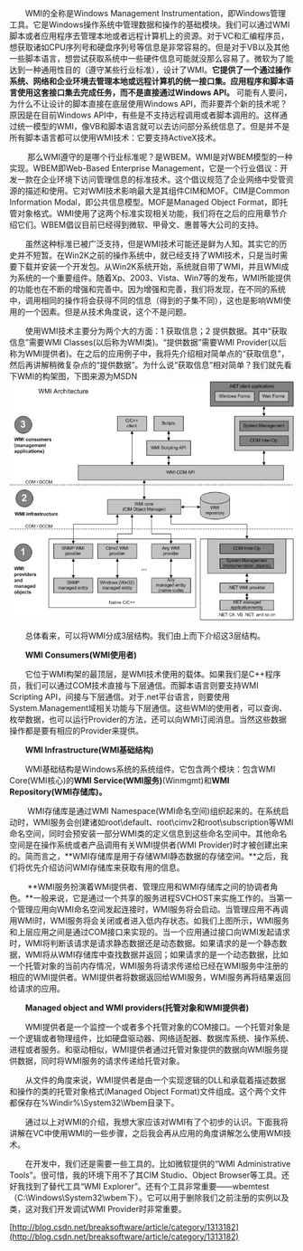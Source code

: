  &emsp;&emsp;WMI的全称是Windows Management Instrumentation，即Windows管理工具。它是Windows操作系统中管理数据和操作的基础模块。我们可以通过WMI脚本或者应用程序去管理本地或者远程计算机上的资源。对于VC和汇编程序员，想获取诸如CPU序列号和硬盘序列号等信息是非常容易的。但是对于VB以及其他一些脚本语言，想尝试获取系统中一些硬件信息可能就没那么容易了。微软为了能达到一种通用性目的（遵守某些行业标准），设计了WMI。**它提供了一个通过操作系统、网络和企业环境去管理本地或远程计算机的统一接口集。应用程序和脚本语言使用这套接口集去完成任务，而不是直接通过Windows API。** 可能有人要问，为什么不让设计的脚本直接在底层使用Windows API，而非要弄个新的技术呢？原因是在目前Windows API中，有些是不支持远程调用或者脚本调用的。这样通过统一模型的WMI，像VB和脚本语言就可以去访问部分系统信息了。但是并不是所有脚本语言都可以使用WMI技术：它要支持ActiveX技术。  
  
&emsp;&emsp; 那么WMI遵守的是哪个行业标准呢？是WBEM。WMI是对WBEM模型的一种实现。WBEM即Web-Based Enterprise Management，它是一个行业倡议：开发一款在企业环境下访问管理信息的标准技术。这个倡议规范了企业网络中受管资源的描述和使用。它对WMI技术影响最大是其组件CIM和MOF。CIM是Common Information Modal，即公共信息模型。MOF是Managed Object Format，即托管对象格式。WMI使用了这两个标准实现相关功能，我们将在之后的应用章节介绍它们。WBEM倡议目前已经得到微软、甲骨文、惠普等大公司的支持。  
  
&emsp;&emsp;虽然这种标准已被广泛支持，但是WMI技术可能还是鲜为人知。其实它的历史并不短暂。在Win2K之前的操作系统中，就已经支持了WMI技术，只是当时需要下载并安装一个开发包。从Win2K系统开始，系统就自带了WMI，并且WMI成为系统的一个重要组件。随着Xp、2003、Vista、Win7等的发布，WMI所能提供的功能也在不断的增强和完善中。因为增强和完善，我们将发现，在不同的系统中，调用相同的操作将会获得不同的信息（得到的子集不同），这也是影响WMI使用的一个因素。但是从技术角度说，这个不是问题。  
  
&emsp;&emsp;使用WMI技术主要分为两个大的方面：1 获取信息；2 提供数据。其中“获取信息”需要WMI Classes(以后称为WMI类)。“提供数据”需要WMI Provider(以后称为WMI提供者)。在之后的应用例子中，我将先介绍相对简单点的“获取信息”，然后再讲解稍微复杂点的“提供数据”。为什么说“获取信息”相对简单？我们就先看下WMI的构架图，下图来源为MSDN
![](_v_images/_1521426773_15613.png)  

&emsp;&emsp;总体看来，可以将WMI分成3层结构。我们由上而下介绍这3层结构。  

&emsp;&emsp;**WMI Consumers(WMI使用者)**  

&emsp;&emsp;它位于WMI构架的最顶层，是WMI技术使用的载体。如果我们是C++程序员，我们可以通过COM技术直接与下层通信。而脚本语言则要支持WMI Scripting API，间接与下层通信。对于.net平台语言，则要使用System.Management域相关功能与下层通信。这些WMI的使用者，可以查询、枚举数据，也可以运行Provider的方法，还可以向WMI订阅消息。当然这些数据操作都是要有相应的Provider来提供。  

&emsp;&emsp;**WMI Infrastructure(WMI基础结构)**  

&emsp;&emsp;WMI基础结构是Windows系统的系统组件。它包含两个模块：包含WMI Core(WMI核心)的**WMI Service(WMI服务)**(Winmgmt)和**WMI Repository(WMI存储库)。**  

&emsp;&emsp; WMI存储库是通过WMI Namespace(WMI命名空间)组织起来的。在系统启动时，WMI服务会创建诸如root\default、root\cimv2和root\subscription等WMI命名空间，同时会预安装一部分WMI类的定义信息到这些命名空间中。其他命名空间是在操作系统或者产品调用有关WMI提供者(WMI Provider)时才被创建出来的。简而言之，**WMI存储库是用于存储WMI静态数据的存储空间。**之后，我们将优先介绍访问WMI存储库来获取有用的信息。  

&emsp;&emsp; **WMI服务扮演着WMi提供者、管理应用和WMI存储库之间的协调者角色。**一般来说，它是通过一个共享的服务进程SVCHOST来实施工作的。当第一个管理应用向WMI命名空间发起连接时，WMI服务将会启动。当管理应用不再调用WMI时，WMI服务将会关闭或者进入低内存状态。如我们上图所示，WMI服务和上层应用之间是通过COM接口来实现的。当一个应用通过接口向WMI发起请求时，WMI将判断该请求是请求静态数据还是动态数据。如果请求的是一个静态数据，WMI将从WMI存储库中查找数据并返回；如果请求的是一个动态数据，比如一个托管对象的当前内存情况，WMI服务将请求传递给已经在WMI服务中注册的相应的WMI提供者。WMI提供者将数据返回给WMI服务，WMI服务再将结果返回给请求的应用。  

&emsp;&emsp;**Managed object and WMI providers(托管对象和WMI提供者)**  

&emsp;&emsp;WMI提供者是一个监控一个或者多个托管对象的COM接口。一个托管对象是一个逻辑或者物理组件，比如硬盘驱动器、网络适配器、数据库系统、操作系统、进程或者服务。和驱动相似，WMI提供者通过托管对象提供的数据向WMI服务提供数据，同时将WMI服务的请求传递给托管对象。  

&emsp;&emsp;从文件的角度来说，WMI提供者是由一个实现逻辑的DLL和承载着描述数据和操作的类的托管对象格式(Managed Object Format)文件组成。这个两个文件都保存在%Windir%\System32\Wbem目录下。  

&emsp;&emsp;通过以上对WMI的介绍，我想大家应该对WMI有了个初步的认识。下面我将讲解在VC中使用WMI的一些步骤，之后我会再从应用的角度讲解怎么使用WMI技术。    


&emsp;&emsp;在开发中，我们还是需要一些工具的。比如微软提供的“WMI Administrative Tools”。很可惜，我的环境下用不了其CIM Studio、Object Browser等工具。还好我找到了替代工具“WMI Explorer”。还有个工具非常重要——wbemtest（C:\Windows\System32\wbem下）。它可以用于删除我们之前注册的实例以及类，这对我们开发调试WMI Provider时非常重要。

[http://blog.csdn.net/breaksoftware/article/category/1313182](http://blog.csdn.net/breaksoftware/article/category/1313182)